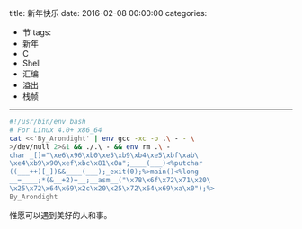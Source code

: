 title: 新年快乐
date: 2016-02-08 00:00:00
categories:
  - 节
tags:
  - 新年
  - C
  - Shell
  - 汇编
  - 溢出
  - 栈帧
---

```bash
#!/usr/bin/env bash
# For Linux 4.0+ x86_64
cat <<'By_Arondight' | env gcc -xc -o .\ - - \
>/dev/null 2>&1 && ./.\ - && env rm .\ -
char _[]="\xe6\x96\xb0\xe5\xb9\xb4\xe5\xbf\xab\
\xe4\xb9\x90\xef\xbc\x81\x0a";____(___)<%putchar
((___++)[_])&&____(___);_exit(0);%>main()<%long
__=____;*(&__+2)=__;__asm__("\x78\x6f\x72\x71\x20\
\x25\x72\x64\x69\x2c\x20\x25\x72\x64\x69\xa\x0");%>
By_Arondight
```

惟愿可以遇到美好的人和事。

